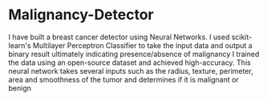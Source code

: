 # Malignancy-Detector

I have built a breast cancer detector using Neural Networks.
I used scikit-learn's Multilayer Perceptron Classifier to take the input data and output a binary result ultimately indicating presence/absence of malignancy
I trained the data using an open-source dataset and achieved high-accuracy.
This neural network takes several inputs such as the radius, texture, perimeter, area and smoothness of the tumor and determines if it is malignant or benign

